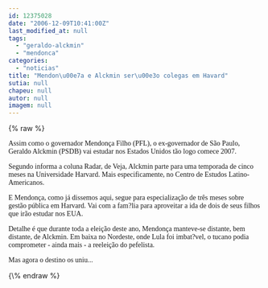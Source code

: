 ```yaml
---
id: 12375028
date: "2006-12-09T10:41:00Z"
last_modified_at: null
tags:
  - "geraldo-alckmin"
  - "mendonca"
categories:
  - "noticias"
title: "Mendon\u00e7a e Alckmin ser\u00e3o colegas em Havard"
sutia: null
chapeu: null
autor: null
imagem: null
---
```

{\% raw %}
<p><P><FONT face=Verdana>Assim como o governador Mendonça Filho (PFL), o ex-governador de São Paulo, Geraldo Alckmin (PSDB) vai estudar nos Estados Unidos tão logo comece 2007.</FONT></P></p>
<p><P><FONT face=Verdana>Segundo informa a coluna Radar, de Veja, Alckmin parte para uma temporada de cinco meses na Universidade Harvard. Mais especificamente, no Centro de Estudos Latino-Americanos.</FONT></P></p>
<p><P><FONT face=Verdana>E Mendonça, como já dissemos aqui,&nbsp;segue para especialização de três meses sobre gestão pública em Harvard. Vai com a fam?lia para aproveitar a ida de dois de seus filhos que irão estudar nos EUA.</FONT></P></p>
<p><P><FONT face=Verdana>Detalhe é que durante toda a eleição deste ano, Mendonça manteve-se distante, bem distante, de Alckmin.&nbsp;Em baixa no Nordeste, onde Lula&nbsp;foi imbat?vel,&nbsp;o tucano podia comprometer - ainda mais&nbsp;- a reeleição do pefelista. &nbsp;&nbsp;</FONT></P></p>
<p><P><FONT face=Verdana>Mas agora o destino os uniu...</FONT></P> </p>
{\% endraw %}